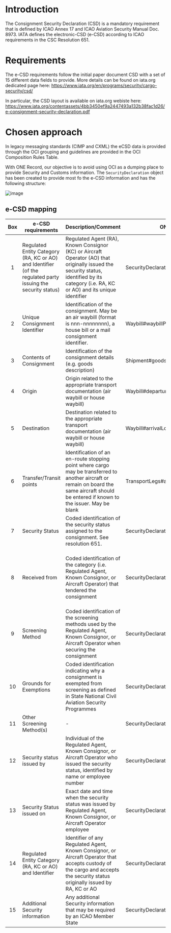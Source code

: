 # Introduction
The Consignment Security Declaration (CSD) is a mandatory requirement that is defined by ICAO Annex 17 and ICAO Aviation Security Manual Doc. 8973. IATA defines the electronic-CSD (e-CSD) according to ICAO requirements in the CSC Resolution 651.

# Requirements
The e-CSD requirements follow the initial paper document CSD with a set of 15 different data fields to provide. More details can be found on iata.org dedicated page here: https://www.iata.org/en/programs/security/cargo-security/csd/

In particular, the CSD layout is available on iata.org webiste here: https://www.iata.org/contentassets/4bb3450ef9a2447493a132b38fac1d26/e-consignment-security-declaration.pdf

# Chosen approach
In legacy messaging standards (CIMP and CXML) the eCSD data is provided through the OCI grouping and guidelines are provided in the OCI Composition Rules Table.

With ONE Record, our objective is to avoid using OCI as a dumping place to provide Security and Customs information. The `SecurityDeclaration` object has been created to provide most fo the e-CSD information and has the following structure:

![image](https://github.com/user-attachments/assets/1d2408c1-95cc-4f9e-b35d-ce3a2895f8db)

## e-CSD mapping

| Box | e-CSD   requirements                                                                                          | Description/Comment                                                                                                                                                                               | ONE Record mapping                                       | Comment                                                                                                                                                                                             |
|:---:|---------------------------------------------------------------------------------------------------------------------|---------------------------------------------------------------------------------------------------------------------------------------------------------------------------------------------------|---------------------------------------------------|-----------------------------------------------------------------------------------------------------------------------------------------------------------------------------------------------------|
|  1  | Regulated   Entity Category (RA, KC or AO) and Identifier (of the regulated party issuing the security status) | Regulated   Agent (RA), Known Consignor (KC) or Aircraft Operator (AO) that originally   issued the security status, identified by its category (i.e. RA, KC or AO)   and its unique identifier   | SecurityDeclaration#RegulatedEntityIssuer         | regulatedEntityCategory,   regulatedEntityIdentifier and regulatedEntityExpiryDate from RegulatedEntity;   Country from Location from basedAtLocation, from Organization, from   owningOrganization |
|  2  | Unique   Consignment Identifier                                                                                     | Identification   of the consignment. May be an air waybill (format is nnn-nnnnnnnn), a house   bill or a mail consignment identifier.                                                             | Waybill#waybillPrefix+waybillNumber               |                                                                                                                                                                                                     |
|  3  | Contents   of Consignment                                                                                           | Identification   of the consignment details (e.g. goods description)                                                                                                                              | Shipment#goodsDescription                         |                                                                                                                                                                                                     |
|  4  | Origin                                                                                                              | Origin   related to the appropriate transport documentation (air waybill or house   waybill)                                                                                                      | Waybill#departureLocation                         |                                                                                                                                                                                                     |
|  5  | Destination                                                                                                         | Destination   related to the appropriate transport documentation (air waybill or house   waybill)                                                                                                 | Waybill#arrivalLocation                           |                                                                                                                                                                                                     |
|  6  | Transfer/Transit   points                                                                                           | Identification   of an en-route stopping point where cargo may be transferred to another   aircraft or remain on board the same aircraft should be entered if known to   the issuer. May be blank | TransportLegs#arrivalLocation                     | Where   legNumber is between '1' (excluded) and 'Greatest' (excluded)                                                                                                                               |
|  7  | Security   Status                                                                                                   | Coded   identification of the security status assigned to the consignment. See   resolution 651.                                                                                                  | SecurityDeclaration#securityStatus                |                                                                                                                                                                                                     |
|  8  | Received   from                                                                                                     | Coded   identification of the category (i.e. Regulated Agent, Known Consignor, or   Aircraft Operator) that tendered the consignment                                                              | SecurityDeclaration#receivedFrom                  | regulatedEntityCategory,   regulatedEntityIdentifier and regulatedEntityExpiryDate from RegulatedEntity;   Country from Location from basedAtLocation, from Organization, from   owningOrganization |
|  9  | Screening   Method                                                                                                  | Coded   identification of the screening methods used by the Regulated Agent, Known   Consignor, or Aircraft Operator when securing the consignment                                                | SecurityDeclaration#screeningMethods              |                                                                                                                                                                                                     |
|  10 | Grounds   for Exemptions                                                                                            | Coded   identification indicating why a consignment is exempted from screening as   defined in State National Civil Aviation Security Programmes                                                  | SecurityDeclaration#groundsForExemption           |                                                                                                                                                                                                     |
|  11 | Other   Screening Method(s)                                                                                         | -                                                                                                                                                                                                 | SecurityDeclaration#otherScreeningMethods         |                                                                                                                                                                                                     |
|  12 | Security   status issued by                                                                                         | Individual   of the Regulated Agent, Known Consignor, or Aircraft Operator who issued the   security status, identified by name or employee number                                                | SecurityDeclaration#issuedBy                      | personal   details or employee ID from Person                                                                                                                                                       |
|  13 | Security   Status issued on                                                                                         | Exact   date and time when the security status was issued by Regulated Agent, Known   Consignor, or Aircraft Operator employee                                                                    | SecurityDeclaration#issuedOn                      |                                                                                                                                                                                                     |
|  14 | Regulated   Entity Category (RA, KC or AO) and Identifier                                                           | Identifier   of any Regulated Agent, Known Consignor, or Aircraft Operator that accepts   custody of the cargo and accepts the security status originally issued by RA,   KC or AO                | SecurityDeclaration#RegulatedEntityAcceptor       | regulatedEntityCategory,   regulatedEntityIdentifier and regulatedEntityExpiryDate from RegulatedEntity;   Country from Location from basedAtLocation, from Organization, from   owningOrganization |
|  15 | Additional   Security information                                                                                   | Any   additional Security information that may be required by an ICAO Member State                                                                                                                | SecurityDeclaration#additionalSecurityInformation |                                                                                                                                                                                                     |

